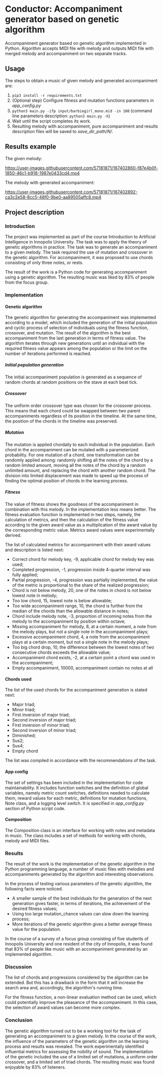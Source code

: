 # Conductor: Accompaniment generator based on genetic algorithm
Accompaniment generator based on genetic algorithm implemented in Python. Algorithm accepts MIDI file with melody and
outputs MIDI file with merged melody and accompaniment on two separate tracks.

## Usage

The steps to obtain a music of given melody and generated accompaniment are:

1. `pip3 install -r requirements.txt`
2. (Optional step) Configure fitness and mutation functions parameters in *app_config.py* 
3. `python3 main.py -ifp input/barbiegirl_mono.mid -in 100` (command line parameters description: 
`python3 main.py -h`)
4. Wait until the script completes its work.
5. Resulting melody with accompaniment, pure accompaniment and results description files will be saved to 
*save_dir_path/N/*.

## Results example

The given melody:

https://user-images.githubusercontent.com/57181871/167402860-f87e4b0f-1850-46c1-b918-1987e0433cd4.mp4

The melody with generated accompaniment:

https://user-images.githubusercontent.com/57181871/167402892-ca3c2e58-8cc5-48f0-9be0-aa89505affc8.mp4

## Project description

### Introduction

The project was implemented as part of the course Introduction to Artificial Intelligence in Innopolis University. 
The task was to apply the theory of genetic algorithms in practice. The task was to generate an accompaniment to a 
given melody. The task required the use of mutation and crossover in the genetic algorithm. For accompaniment, it 
was proposed to use chords consisting of only three notes, or rests.

The result of the work is a Python code for generating accompaniment using a genetic algorithm. The resulting music was 
liked by 83% of people from the focus group.

### Implementation

#### Genetic algorithm

The genetic algorithm for generating the accompaniment was implemented according to a model, which included the 
generation of the initial population and cyclic process of selection of individuals using the fitness function, 
crossover, and mutation. The result of the algorithm is the best accompaniment from the last generation in terms of 
fitness value. The algorithm iterates through new generations until an individual with the required fitness value 
appears among the population or the limit on the number of iterations performed is reached.

##### Initial population generation

The initial accompaniment population is generated as a sequence of random chords at random positions on the stave at 
each beat tick.

##### Crossover

The uniform order crossover type was chosen for the crossover process. This means that each chord could be swapped 
between two parent accompaniments regardless of its position in the timeline. At the same time, the position of the 
chords in the timeline was preserved.

##### Mutation

The mutation is applied chordally to each individual in the population. Each chord in the accompaniment can be mutated 
with a parameterized probability. For one mutation of a chord, one transformation can be randomly applied among: 
randomly shifting all the notes of the chord by a random limited amount, moving all the notes of the chord by a random 
unlimited amount, and replacing the chord with another random chord. The division into limited displacement was made to 
speed up the process of finding the optimal position of chords in the learning process.

##### Fitness

The value of fitness shows the goodness of the accompaniment in combination with this melody. In the implementation 
less means better. The fitness evaluation function is implemented in two steps, namely, the calculation of metrics, 
and then the calculation of the fitness value according to the given award value as a multiplication of the award value 
by the corresponding metric value. Metrics award values were experimentally derived.

The list of calculated metrics for accompaniment with their award values and description is listed next:
- Correct chord for melody key, -9, applicable chord for melody key was used; 
- Completed progression, -1, progression inside 4-quarter interval was fully applied;
- Partial progression, -4, progression was partially implemented, the value of the metric is proportional to the share of the realized progression;
- Chord is not below melody, 20, one of the notes in chord is not below lowest note in melody;
- Too low chord, 15, lowest note is below allowable;
- Too wide accompaniment range, 10, the chord is further from the median of the chords than the allowable distance in notes;
- Chord include melody note, -3, proportion of incoming notes from the melody to the accompaniment by position within octave;
- Missing accompaniment for melody, 8, at a certain moment, a note from the melody plays, but not a single note in the accompaniment plays;
- Excessive accompaniment chord, 4, a note from the accompaniment plays at a certain moment, but not a single note in the melody plays;
- Too big chord drop, 10, the difference between the lowest notes of two consecutive chords exceeds the allowable value;
- Accompaniment chord exists, -2, at a certain point a chord was used in the accompaniment;
- Empty accompaniment, 10000, accompaniment contain no notes at all

#### Chords used

The list of the used chords for the accompaniment generation is stated next:
- Major triad;
- Minor triad;
- First inversion of major triad;
- Second inversion of major triad;
- First inversion of minor triad;
- Second inversion of minor triad;
- Diminished;
- Sus2;
- Sus4;
- Empty chord

The list was compiled in accordance with the recommendations of the task.

#### App config

The set of settings has been included in the implementation for code maintainability. It includes function switches and 
the definition of global variables, namely metric count switches, definitions needed to calculate them, reward values 
for each metric, definitions for mutation functions, Note class, and a logging level switch. It is specified in 
*app_config.py* section of Python script code.

#### Composition 

The Composition class is an interface for working with notes and metadata in music. The class includes a set of methods 
for working with chords, melody and MIDI files.

### Results

The result of the work is the implementation of the genetic algorithm in the Python programming language, a number of 
music files with melodies and accompaniments generated by the algorithm and interesting observations. 

In the process of testing various parameters of the genetic algorithm, the following facts were noticed. 
- A smaller sample of the best individuals for the generation of the next generation gives faster, in terms of 
iterations, the achievement of the desired fitness values; 
- Using too large mutation_chance values can slow down the learning process;
- More iterations of the genetic algorithm gives a better average fitness value for the population.

In the course of a survey of a focus group consisting of five students of Innopolis University and one resident of the 
city of Innopolis, it was found that 83% of people like music with an accompaniment generated by an implemented 
algorithm.

### Discussion

The list of chords and progressions considered by the algorithm can be extended. But this has a drawback in the form 
that it will increase the search area and, accordingly, the algorithm's running time.

For the fitness function, a non-linear evaluation method can be used, which could potentially improve the pleasance of 
the accompaniment. In this case, the selection of award values can become more complex.

### Conclusion
The genetic algorithm turned out to be a working tool for the task of generating an accompaniment to a given melody. In 
the course of the work, the influence of the parameters of the genetic algorithm on the learning process and results 
was revealed. The work experimentally identified influential metrics for assessing the nobility of sound. The 
implementation of the genetic included the use of a limited set of mutations, a uniform order crossover, and a limited 
set of triad chords. The resulting music was found enjoyable by 83% of listeners.

